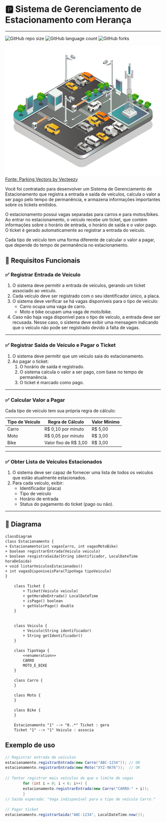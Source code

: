 # :parking: Sistema de Gerenciamento de Estacionamento com Herança

---

![GitHub repo size](https://img.shields.io/github/repo-size/WillianSilva51/Estacionamento?style=for-the-badge)
![GitHub language count](https://img.shields.io/github/languages/count/WillianSilva51/Estacionamento?style=for-the-badge)
![GitHub forks](https://img.shields.io/github/forks/WillianSilva51/Estacionamento?style=for-the-badge)

![estacionamento](./estacionamento.jpg)
<a href="https://www.vecteezy.com/free-vector/parking">Fonte: Parking Vectors by Vecteezy</a>

Você foi contratado para desenvolver um Sistema de Gerenciamento de Estacionamento que registra a entrada e saída de veículos, calcula o valor a ser pago pelo tempo de permanência, e armazena informações importantes sobre os tickets emitidos.

O estacionamento possui vagas separadas para carros e para motos/bikes. Ao entrar no estacionamento, o veículo recebe um ticket, que contém informações sobre o horário de entrada, o horário de saída e o valor pago. O ticket é gerado automaticamente ao registrar a entrada do veículo.

Cada tipo de veículo tem uma forma diferente de calcular o valor a pagar, que depende do tempo de permanência no estacionamento.

## 🎯 Requisitos Funcionais


### ✅ Registrar Entrada de Veículo

1. O sistema deve permitir a entrada de veículos, gerando um ticket associado ao veículo.
2. Cada veículo deve ser registrado com o seu identificador único, a placa.
3. O sistema deve verificar se há vagas disponíveis para o tipo de veículo:
   - Carro ocupa uma vaga de carro.
   - Moto e bike ocupam uma vaga de moto/bike.
4. Caso não haja vaga disponível para o tipo de veículo, a entrada deve ser recusada. Nesse caso, o sistema deve exibir uma mensagem indicando que o veículo não pode ser registrado devido à falta de vagas.

---

### ✅ Registrar Saída de Veículo e Pagar o Ticket

1. O sistema deve permitir que um veículo saia do estacionamento.
2. Ao pagar o ticket:
   1. O horário de saída é registrado.
   2. O sistema calcula o valor a ser pago, com base no tempo de permanência.
   3. O ticket é marcado como pago.

---

### ✅ Calcular Valor a Pagar
Cada tipo de veículo tem sua própria regra de cálculo:

| Tipo de Veículo | 	Regra de Cálculo           | Valor Mínimo |
|---|-----------------------------|--------------|
|Carro	| R$ 0,10 por minuto          | 	R$ 5,00     |
|Moto	| R$ 0,05 por minuto | 	R$ 3,00     |
|Bike	|Valor fixo de R$ 3,00|	R$ 3,00 |

---

### ✅ Obter Lista de Veículos Estacionados

1. O sistema deve ser capaz de fornecer uma lista de todos os veículos que estão atualmente estacionados.
2. Para cada veículo, exibir:
   - Identificador (placa)
   - Tipo de veículo
   - Horário de entrada
   - Status do pagamento do ticket (pago ou não).

---


## 🧱 Diagrama

```mermaid
classDiagram
class Estacionamento {
+ Estacionamento(int vagasCarro, int vagasMotoBike)
+ boolean registrarEntrada(Veiculo veiculo)
+ boolean resgistraSaida(String identificador, LocalDateTime horaDeSaida)
+ void listarVeiculosEstacionados()
+ int vagasDisponiveisPara(TipoVaga tipoVeiculo)
}

    class Ticket {
        + Ticket(Veiculo veiculo)
        + getHoraDeEntrada() LocalDateTime
        + isPago() boolean
        + getValorPago() double
    }
    

    class Veiculo {
        + Veiculo(String identificador)
        + String getIdentificador()
    }
    
    class TipoVaga {
        <<enumeration>>
        CARRO
        MOTO_E_BIKE
    } 

    class Carro {
    }

    class Moto {
    }

    class Bike {
    }

    Estacionamento "1" --> "0..*" Ticket : gera
    Ticket "1" --> "1" Veiculo : associa
```

## Exemplo de uso

```java
// Registrar entrada de veículos
estacionamento.registrarEntrada(new Carro("ABC-1234")); // OK
estacionamento.registrarEntrada(new Moto("XYZ-9876"));  // OK

// Tentar registrar mais veículos do que o limite de vagas
        for (int i = 0; i < 6; i++) {
        estacionamento.registrarEntrada(new Carro("CARRO-" + i));
        }
// Saída esperada: "Vaga indisponível para o tipo de veículo Carro."

// Pagar ticket
estacionamento.registrarSaida("ABC-1234", LocalDateTime.now());
```
